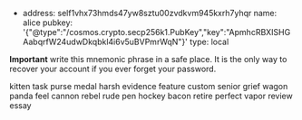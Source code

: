 
- address: self1vhx73hmds47yw8sztu00zvdkvm945kxrh7yhqr
  name: alice
  pubkey: '{"@type":"/cosmos.crypto.secp256k1.PubKey","key":"ApmhcRBXISHGAabqrfW24udwDkqbkl4i6v5uBVPmrWqN"}'
  type: local


**Important** write this mnemonic phrase in a safe place.
It is the only way to recover your account if you ever forget your password.

kitten task purse medal harsh evidence feature custom senior grief wagon panda feel cannon rebel rude pen hockey bacon retire perfect vapor review essay
